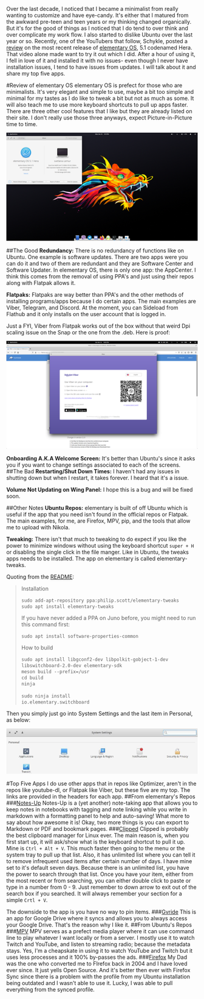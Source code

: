 <!--
.. title: elementary OS Hera
.. slug: elementary-os-hera
.. date: 2019-12-16 21:45:00 UTC-05:00
.. tags: elementary OS
.. category: Sense of Freedom
.. link: 
.. description:
.. type: text
-->

Over the last decade, I noticed that I became a minimalist from really wanting to customize and have eye-candy. It's either that I matured from the awkward pre-teen and teen years or my thinking changed organically. But it's for the good of things as I noticed that I do tend to over think and over complicate my work flow. I also started to dislike Ubuntu over the last year or so. Recently, one of the YouTubers that follow,  Schykle, posted a [review](https://youtu.be/89hzz4HJUJg) on the most recent release of [elementary OS](https://elementary.io/), 5.1 codenamed Hera. That video alone made want to try it out which I did. After a hour of using it, I fell in love of it and installed it with no issues- even though I never have installation issues, I tend to have issues from updates. I will talk about it and share my top five apps.

#Review of elementary OS
elementary OS is prefect for those who are minimalists. It's very elegant and simple to use, maybe a bit too simple and minimal for my tastes as I do like to tweak a bit but not as much as some. It will also teach me to use more keyboard shortcuts to pull up apps faster. There are three other cool features that I like but they are already listed on their site. I don't really use those three anyways, expect Picture-in-Picture time to time.

![](/images/elementaryOS.png)

##The Good
**Redundancy:** There is no redundancy of functions like on Ubuntu. One example is software updates. There are two apps were you can do it and two of them are redundant and they are Software Center and Software Updater. In elementary OS, there is only one app: the AppCenter. I think this comes from the removal of using PPA's and just using their repos along with Flatpak allows it. 

**Flatpaks:** Flatpaks are way better than PPA's and the other methods of installing programs/apps because I do certain apps. The main examples are Viber, Telegram, and Discord. At the moment, you can Sideload from Flathub and it only installs on the user account that is logged in.

Just a FYI, Viber from Flatpak works out of the box without that weird Dpi scaling issue on the Snap or the one from the .deb. Here is proof:

![](/images/Viber.png)

**Onboarding A.K.A Welcome Screen:** It's better than Ubuntu's since it asks you if you want to change settings associated to each of the screens.
##The Bad
**Restarting/Shut Down Times:** I haven't had any issues in shutting down but when I restart, it takes forever. I heard that it's a issue.

**Volume Not Updating on Wing Panel:** I hope this is a bug and will be fixed soon.

##Other Notes
**Ubuntu Repos:** elementary is built of off Ubuntu which is useful if the app that you need isn't found in the official repos or Flatpak. The main examples, for me, are Firefox, MPV, pip, and the tools that allow me to upload with Nikola.

**Tweaking:** There isn't that much to tweaking to do expect if you like the power to minimize windows without using the keyboard shortcut `super + H` or disabling the single click in the file manger. Like in Ubuntu, the tweaks apps needs to be installed. The app on elementary is called elementary-tweaks.

Quoting from the [README](https://github.com/elementary-tweaks/elementary-tweaks/blob/master/README.md):

>Installation
>
> ```
>sudo add-apt-repository ppa:philip.scott/elementary-tweaks
>sudo apt install elementary-tweaks
>```
>
>If you have never added a PPA on Juno before, you might need to run this command first: 
>```
>sudo apt install software-properties-common
>```
>
>How to build
>
>```
>sudo apt install libgconf2-dev libpolkit-gobject-1-dev libswitchboard-2.0-dev elementary-sdk
>meson build --prefix=/usr
>cd build
>ninja
>
>sudo ninja install
>io.elementary.switchboard
>```

Then you simply just go into System Settings and the last item in Personal, as below:

![](/images/ElmTweak.jpeg)

#Top Five Apps
I do use other apps that in repos like Optimizer, aren't in the repos like youtube-dl, or Flatpak like Viber, but these five are my top. The links are provided in the headers for each app.
##From elementary's  Repos
###[Notes-Up](https://appcenter.elementary.io/com.github.philip-scott.notes-up/)
Notes-Up is a (yet another) note-taking app that allows you to keep notes in notebooks with tagging and note linking while you write in markdown with a formatting panel to help and auto-saving! What more to say about how awesome it is! Okay, two more things is you can export to Markdown or PDF and bookmark pages.
###[Clipped](https://appcenter.elementary.io/com.github.davidmhewitt.clipped)
Clipped is probably the best clipboard manager for Linux ever. The main reason is, when you first start up, it will ask/show what is the keyboard shortcut to pull it up. Mine is `Ctrl + Alt + V`. This much faster then going to the menu or the system tray to pull up that list. Also, it has unlimited list where you can tell it to remove infrequent used items after certain number of days. I have mine set to it's default seven days. Because there is an unlimited list, you have the power to search through that list. Once you have your item, either from the most recent or from searching, you can either double click to paste or type in a number from 0 - 9. Just remember to down arrow to exit out of the search box if you searched. It will always remember your section for a simple `Crtl + V`.

The downside to the app is you have no way to pin items.
###[Gvride](https://appcenter.elementary.io/com.github.bcedu.vgrive)
This is an app for Google Drive where it syncs and allows you to always access your Google Drive. That's the reason why I like it.
##From Ubuntu's Repos
###[MPV](https://mpv.io/)
MPV serves as a prefect media player where it can use command line to play whatever I want locally or from a server. I mostly use it to watch Twitch and YouTube, and listen to streaming radio; because the metadata stays. Yes, I'm a cheapskate in using it to watch YouTube and Twitch but it uses less processes and it 100% by-passes the ads.
###[Firefox](https://www.mozilla.org/en-US/firefox/)
My Dad was the one who converted me to FIrefox back in 2004 and I have loved ever since. It just yells Open Source. And it's better then ever with Firefox Sync since there is a problem with the profile from my Ubuntu installation being outdated and I wasn't able to use it. Lucky, I was able to pull everything from the synced profile.